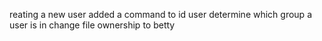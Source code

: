 reating a new user
added a command to id user
 determine which group a user is in
change file ownership to betty
